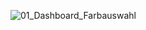 ![01_Dashboard_Farbauswahl](../main/01_Haupt-Dashboard/PopUps/Popup_Bilder/01_Dashboard_Farbauswahl.png)
